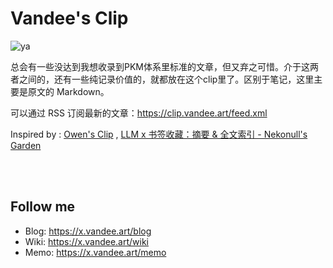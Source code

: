 # Vandee's Clip

![ya](https://testingcf.jsdelivr.net/gh/vandeefeng/gitbox@master/img/avatar.png)

总会有一些没达到我想收录到PKM体系里标准的文章，但又弃之可惜。介于这两者之间的，还有一些纯记录价值的，就都放在这个clip里了。区别于笔记，这里主要是原文的 Markdown。

可以通过 RSS 订阅最新的文章：<https://clip.vandee.art/feed.xml>

Inspired by : [Owen's Clip](https://github.com/theowenyoung/clip) , [LLM x 书签收藏：摘要 & 全文索引 - Nekonull's Garden](https://nekonull.me/posts/llm_x_bookmark/)

<br>

<br>

## Follow me

- Blog: <https://x.vandee.art/blog> 
- Wiki: <https://x.vandee.art/wiki>
- Memo: <https://x.vandee.art/memo>
